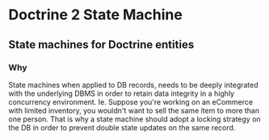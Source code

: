 # Doctrine 2 State Machine

## State machines for Doctrine entities

### Why

State machines when applied to DB records, needs to be deeply integrated with the underlying DBMS in order to retain data integrity in a highly concurrency environment.
Ie. Suppose you're working on an eCommerce with limited inventory, you wouldn't want to sell the same item to more than one person. That is why a state machine should adopt a locking strategy on the DB in order to prevent double state updates on the same record. 

